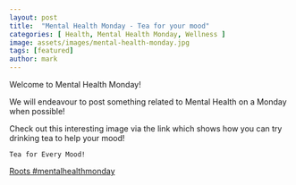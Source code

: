 ```yaml
---
layout: post
title:  "Mental Health Monday - Tea for your mood"
categories: [ Health, Mental Health Monday, Wellness ]
image: assets/images/mental-health-monday.jpg
tags: [featured]
author: mark
---
```

Welcome to Mental Health Monday!

We will endeavour to post something related to Mental Health on a Monday when possible!

Check out this interesting image via the link which shows how you can try drinking tea to help your mood!

`Tea for Every Mood!`

[Roots #mentalhealthmonday](https://twitter.com/Rootsofficial__/status/1277679830562148359/photo/1)
